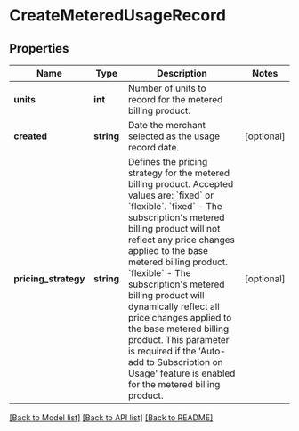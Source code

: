# CreateMeteredUsageRecord

## Properties
Name | Type | Description | Notes
------------ | ------------- | ------------- | -------------
**units** | **int** | Number of units to record for the metered billing product. | 
**created** | **string** | Date the merchant selected as the usage record date. | [optional] 
**pricing_strategy** | **string** | Defines the pricing strategy for the metered billing product. Accepted values are: &#x60;fixed&#x60; or &#x60;flexible&#x60;. &#x60;fixed&#x60; - The subscription&#x27;s metered billing product will not reflect any price changes applied to the base metered billing product. &#x60;flexible&#x60; - The subscription&#x27;s metered billing product will dynamically reflect all price changes applied to the base metered billing product. This parameter is required if the &#x27;Auto-add to Subscription on Usage&#x27; feature is enabled for the metered billing product. | [optional] 

[[Back to Model list]](../../README.md#documentation-for-models) [[Back to API list]](../../README.md#documentation-for-api-endpoints) [[Back to README]](../../README.md)

